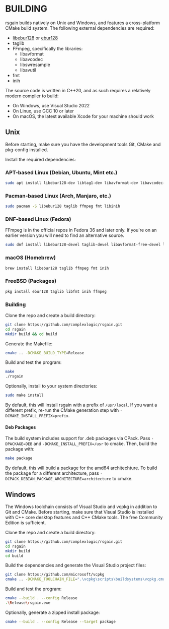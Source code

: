 # BUILDING

rsgain builds natively on Unix and Windows, and features a cross-platform CMake build system. The following external dependencies are required:

- [libebur128](https://github.com/jiixyj/libebur128) or [ebur128](https://github.com/sdroege/ebur128)
- taglib
- FFmpeg, specifically the libraries:
    + libavformat
    + libavcodec
    + libswresample
    + libavutil
- fmt
- inih

The source code is written in C++20, and as such requires a relatively modern compiler to build:

- On Windows, use Visual Studio 2022
- On Linux, use GCC 10 or later
- On macOS, the latest available Xcode for your machine should work

## Unix

Before starting, make sure you have the development tools Git, CMake and pkg-config installed.

Install the required dependencies:

### APT-based Linux (Debian, Ubuntu, Mint etc.)

```bash
sudo apt install libebur128-dev libtag1-dev libavformat-dev libavcodec-dev libswresample-dev libavutil-dev libfmt-dev libinih-dev
```

### Pacman-based Linux (Arch, Manjaro, etc.)

```bash
sudo pacman -S libebur128 taglib ffmpeg fmt libinih
```

### DNF-based Linux (Fedora)

FFmpeg is in the official repos in Fedora 36 and later only. If you're on an earlier version you will need to find an alternative source.

```bash
sudo dnf install libebur128-devel taglib-devel libavformat-free-devel libavcodec-free-devel libswresample-free-devel libavutil-free-devel fmt-devel inih-devel
```

### macOS (Homebrew)

```bash
brew install libebur128 taglib ffmpeg fmt inih 
```

### FreeBSD (Packages)

```bash
pkg install ebur128 taglib libfmt inih ffmpeg
```

### Building

Clone the repo and create a build directory:

```bash
git clone https://github.com/complexlogic/rsgain.git
cd rsgain
mkdir build && cd build
```

Generate the Makefile:

```bash
cmake .. -DCMAKE_BUILD_TYPE=Release
```

Build and test the program:

```bash
make
./rsgain
```

Optionally, install to your system directories:

```bash
sudo make install
```

By default, this will install rsgain with a prefix of `/usr/local`. If you want a different prefix, re-run the CMake generation step with `-DCMAKE_INSTALL_PREFIX=prefix`.

#### Deb Packages

The build system includes support for .deb packages via CPack. Pass `-DPACKAGE=DEB` and `-DCMAKE_INSTALL_PREFIX=/usr` to cmake. Then, build the package with:

```bash
make package
```

By default, this will build a package for the amd64 architechture. To build the package for a different architecture, pass `-DCPACK_DEBIAN_PACKAGE_ARCHITECTURE=architecture` to cmake.

## Windows

The Windows toolchain consists of Visual Studio and vcpkg in addition to Git and CMake. Before starting, make sure that Visual Studio is installed with C++ core desktop features and C++ CMake tools. The free Community Edition is sufficient.

Clone the repo and create a build directory:

```bash
git clone https://github.com/complexlogic/rsgain.git
cd rsgain
mkdir build
cd build
```

Build the dependencies and generate the Visual Studio project files:

```bash
git clone https://github.com/microsoft/vcpkg
cmake .. -DCMAKE_TOOLCHAIN_FILE=".\vcpkg\scripts\buildsystems\vcpkg.cmake" -DVCPKG_OVERLAY_TRIPLETS="..\config\vcpkg_triplets" -DVCPKG_TARGET_TRIPLET="custom-triplet"
```

Build and test the program:

```bash
cmake --build . --config Release
.\Release\rsgain.exe
```

Optionally, generate a zipped install package:

```bash
cmake --build . --config Release --target package
```
